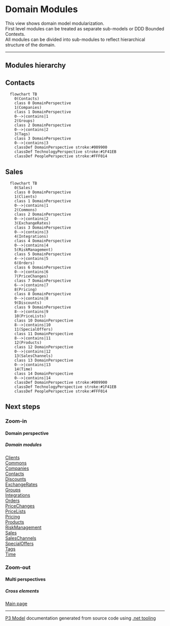 ﻿
# Domain Modules

This view shows domain model modularization.  
First level modules can be treated as separate sub-models or DDD Bounded Contexts.  
All modules can be divided into sub-modules to reflect hierarchical structure of the domain.  

---



## Modules hierarchy


## Contacts

```mermaid
  flowchart TB
    0(Contacts)
    class 0 DomainPerspective
    1(Companies)
    class 1 DomainPerspective
    0-->|contains|1
    2(Groups)
    class 2 DomainPerspective
    0-->|contains|2
    3(Tags)
    class 3 DomainPerspective
    0-->|contains|3
    classDef DomainPerspective stroke:#009900
    classDef TechnologyPerspective stroke:#1F41EB
    classDef PeoplePerspective stroke:#FFF014
```

## Sales

```mermaid
  flowchart TB
    0(Sales)
    class 0 DomainPerspective
    1(Clients)
    class 1 DomainPerspective
    0-->|contains|1
    2(Commons)
    class 2 DomainPerspective
    0-->|contains|2
    3(ExchangeRates)
    class 3 DomainPerspective
    0-->|contains|3
    4(Integrations)
    class 4 DomainPerspective
    0-->|contains|4
    5(RiskManagement)
    class 5 DomainPerspective
    4-->|contains|5
    6(Orders)
    class 6 DomainPerspective
    0-->|contains|6
    7(PriceChanges)
    class 7 DomainPerspective
    6-->|contains|7
    8(Pricing)
    class 8 DomainPerspective
    0-->|contains|8
    9(Discounts)
    class 9 DomainPerspective
    8-->|contains|9
    10(PriceLists)
    class 10 DomainPerspective
    8-->|contains|10
    11(SpecialOffers)
    class 11 DomainPerspective
    8-->|contains|11
    12(Products)
    class 12 DomainPerspective
    0-->|contains|12
    13(SalesChannels)
    class 13 DomainPerspective
    0-->|contains|13
    14(Time)
    class 14 DomainPerspective
    0-->|contains|14
    classDef DomainPerspective stroke:#009900
    classDef TechnologyPerspective stroke:#1F41EB
    classDef PeoplePerspective stroke:#FFF014
```

## Next steps


### Zoom-in


#### Domain perspective


##### Domain modules

[Clients](Modules/Sales/Clients/Clients.md)  
[Commons](Modules/Sales/Commons/Commons.md)  
[Companies](Modules/Contacts/Companies/Companies.md)  
[Contacts](Modules/Contacts/Contacts.md)  
[Discounts](Modules/Sales/Pricing/Discounts/Discounts.md)  
[ExchangeRates](Modules/Sales/ExchangeRates/ExchangeRates.md)  
[Groups](Modules/Contacts/Groups/Groups.md)  
[Integrations](Modules/Sales/Integrations/Integrations.md)  
[Orders](Modules/Sales/Orders/Orders.md)  
[PriceChanges](Modules/Sales/Orders/PriceChanges/PriceChanges.md)  
[PriceLists](Modules/Sales/Pricing/PriceLists/PriceLists.md)  
[Pricing](Modules/Sales/Pricing/Pricing.md)  
[Products](Modules/Sales/Products/Products.md)  
[RiskManagement](Modules/Sales/Integrations/RiskManagement/RiskManagement.md)  
[Sales](Modules/Sales/Sales.md)  
[SalesChannels](Modules/Sales/SalesChannels/SalesChannels.md)  
[SpecialOffers](Modules/Sales/Pricing/SpecialOffers/SpecialOffers.md)  
[Tags](Modules/Contacts/Tags/Tags.md)  
[Time](Modules/Sales/Time/Time.md)  

### Zoom-out


#### Multi perspectives


##### Cross elements

[Main page](README.md)  

---

[P3 Model](https://github.com/P3-model/P3-model) documentation generated from source code using [.net tooling](https://github.com/P3-model/P3-model-dotnet)